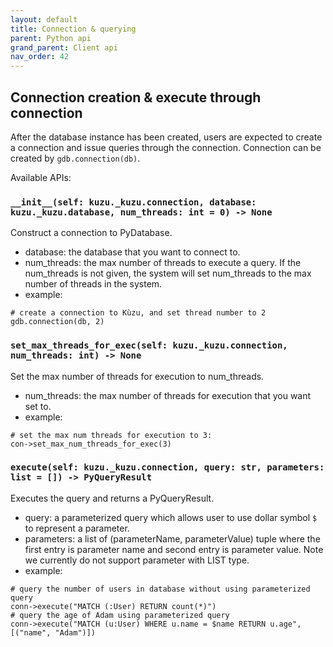 ```yaml
---
layout: default
title: Connection & querying
parent: Python api
grand_parent: Client api
nav_order: 42
---
```

## Connection creation & execute through connection
After the database instance has been created, users are expected to create a connection and issue queries through the connection. Connection can be created by `gdb.connection(db)`.

Available APIs:
### `__init__(self: kuzu._kuzu.connection, database: kuzu._kuzu.database, num_threads: int = 0) -> None`
Construct a connection to PyDatabase.
  - database: the database that you want to connect to.
  - num_threads: the max number of threads to execute a query. If the num_threads is not given, the system will set num_threads to the max number of threads in the system.
  - example:
  ```
  # create a connection to Kùzu, and set thread number to 2
  gdb.connection(db, 2)
  ```
### `set_max_threads_for_exec(self: kuzu._kuzu.connection, num_threads: int) -> None`
Set the max number of threads for execution to num_threads.
  - num_threads: the max number of threads for execution that you want set to.
  - example:
  ```
  # set the max num threads for execution to 3:
  con->set_max_num_threads_for_exec(3)
  ```

### `execute(self: kuzu._kuzu.connection, query: str, parameters: list = []) -> PyQueryResult`
Executes the query and returns a PyQueryResult.
  - query: a parameterized query which allows user to use dollar symbol `$` to represent a parameter.
  - parameters: a list of (parameterName, parameterValue) tuple where the first entry is parameter name and second entry is parameter value. Note we currently do not support parameter with LIST type.
  - example:
  ```
  # query the number of users in database without using parameterized query
  conn->execute("MATCH (:User) RETURN count(*)")
  # query the age of Adam using parameterized query
  conn->execute("MATCH (u:User) WHERE u.name = $name RETURN u.age", [("name", "Adam")])
  ```
